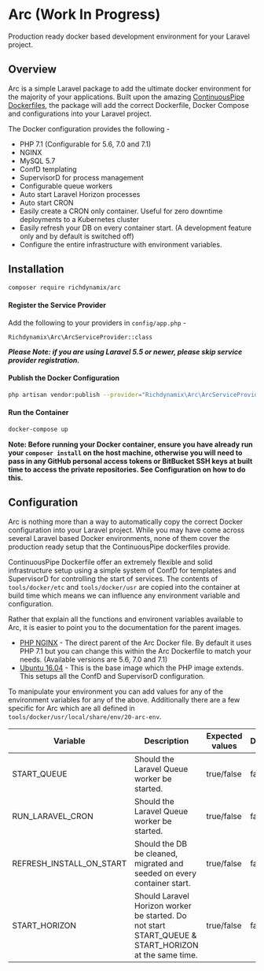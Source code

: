 # Arc (Work In Progress)

Production ready docker based development environment for your Laravel project.

## Overview

Arc is a simple Laravel package to add the ultimate docker environment for the majority of your applications. Built upon the amazing [ContinuousPipe Dockerfiles](https://github.com/continuouspipe/dockerfiles), the package will add the correct Dockerfile, Docker Compose and configurations into your Laravel project.

The Docker configuration provides the following - 

- PHP 7.1 (Configurable for 5.6, 7.0 and 7.1)
- NGINX
- MySQL 5.7
- ConfD templating
- SupervisorD for process management
- Configurable queue workers
- Auto start Laravel Horizon processes
- Auto start CRON
- Easily create a CRON only container. Useful for zero downtime deployments to a Kubernetes cluster
- Easily refresh your DB on every container start. (A development feature only and by default is switched off)
- Configure the entire infrastructure with environment variables.

## Installation

```bash
composer require richdynamix/arc
```

#### Register the Service Provider

Add the following to your providers in `config/app.php` - 

`Richdynamix\Arc\ArcServiceProvider::class`

***Please Note: if you are using Laravel 5.5 or newer, please skip service provider registration.***

#### Publish the Docker Configuration

```bash
php artisan vendor:publish --provider="Richdynamix\Arc\ArcServiceProvider"
```

#### Run the Container

```bash
docker-compose up
```

**Note: Before running your Docker container, ensure you have already run your `composer install` on the host machine, otherwise you will need to pass in any GitHub personal access tokens or BitBucket SSH keys at built time to access the private repositories. See Configuration on how to do this.**

## Configuration

Arc is nothing more than a way to automatically copy the correct Docker configuration into your Laravel project. While you may have come across several Laravel based Docker environments, none of them cover the production ready setup that the ContinuousPipe dockerfiles provide.

ContinuousPipe Dockerfile offer an extremely flexible and solid infrastructure setup using a simple system of ConfD for templates and SupervisorD for controlling the start of services. The contents of `tools/docker/etc` and `tools/docker/usr` are copied into the container at build time which means we can influence any environment variable and configuration.

Rather that explain all the functions and environent variables available to Arc, it is easier to point you to the documentation for the parent images.

- [PHP NGINX](https://github.com/continuouspipe/dockerfiles/tree/master/php/nginx) - The direct parent of the Arc Docker file. By default it uses PHP 7.1 but you can change this within the Arc Dockerfile to match your needs. (Available versions are 5.6, 7.0 and 7.1)
- [Ubuntu 16.04](https://github.com/continuouspipe/dockerfiles/tree/master/ubuntu/16.04) - This is the base image which the PHP image extends. This setups all the ConfD and SupervisorD configuration.

To manipulate your environment you can add values for any of the environment variables for any of the above. Additionally there are a few specific for Arc which are all defined in `tools/docker/usr/local/share/env/20-arc-env`.

Variable | Description | Expected values | Default
--- | --- | --- | ----
START_QUEUE | Should the Laravel Queue worker be started. | true/false | false
RUN_LARAVEL_CRON | Should the Laravel Queue worker be started. | true/false | false
REFRESH_INSTALL_ON_START | Should the DB be cleaned, migrated and seeded on every container start. | true/false | false
START_HORIZON | Should Laravel Horizon worker be started. Do not start START_QUEUE & START_HORIZON at the same time. | true/false | false